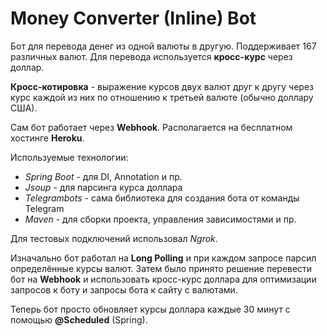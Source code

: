 # Money Converter (Inline) Bot

Бот для перевода денег из одной валюты в другую. Поддерживает 167 различных валют.
Для перевода используется **кросс-курс** через доллар.

**Кросс-котировка** - выражение курсов двух валют друг к другу через курс каждой из них по отношению к третьей валюте (обычно доллару США).

Сам бот работает через **Webhook**. Располагается на бесплатном хостинге **Heroku**.

Используемые технологии:
* *Spring Boot* - для DI, Annotation и пр.
* *Jsoup* - для парсинга курса доллара
* *Telegrambots* - сама библиотека для создания бота от команды Telegram
* *Maven* - для сборки проекта, управления зависимостями и пр.

Для тестовых подключений использовал *Ngrok*.

Изначально бот работал на **Long Polling** и при каждом запросе парсил определённые курсы валют. 
Затем было принято решение перевести бот на **Webhook** и использовать кросс-курс доллара для оптимизации запросов к боту
и запросы бота к сайту с валютами.

Теперь бот просто обновляет курсы доллара каждые 30 минут с помощью **@Scheduled** (Spring).
